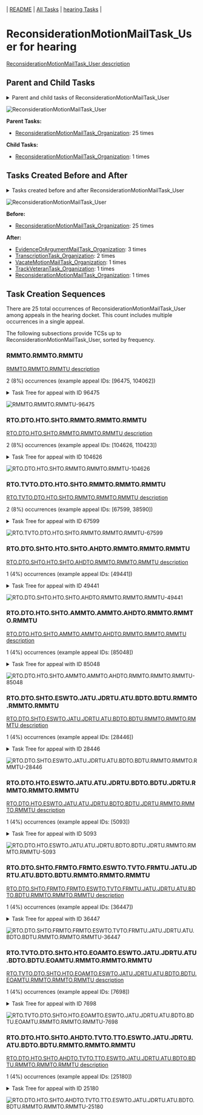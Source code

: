 <!-- DO NOT EDIT THIS FILE.  This file is autogenerated. -->
| [README](../README.md) | [All Tasks](../alltasks.md) | [hearing Tasks](tasklist.md) |

# ReconsiderationMotionMailTask_User for hearing

[ReconsiderationMotionMailTask_User description](../descr/ReconsiderationMotionMailTask_User.md)

## Parent and Child Tasks

<details><summary markdown='span'>Parent and child tasks of ReconsiderationMotionMailTask_User
</summary>

```
digraph G {
rankdir=LR;
node [shape=box]
"ReconsiderationMotionMailTask_User" -> "ReconsiderationMotionMailTask_Organization" [label=1]
"ReconsiderationMotionMailTask_Organization" -> "ReconsiderationMotionMailTask_User" [label=25]
}
```
</details>

![ReconsiderationMotionMailTask_User](dot/ReconsiderationMotionMailTask_User-parentchild.dot.png)

**Parent Tasks:**

   * [ReconsiderationMotionMailTask_Organization](ReconsiderationMotionMailTask_Organization.md): 25 times

**Child Tasks:**

   * [ReconsiderationMotionMailTask_Organization](ReconsiderationMotionMailTask_Organization.md): 1 times

## Tasks Created Before and After

<details><summary markdown='span'>Tasks created before and after ReconsiderationMotionMailTask_User</summary>

```
digraph G {
rankdir=LR;

"ReconsiderationMotionMailTask_User" -> "EvidenceOrArgumentMailTask_Organization" [label=3]
"ReconsiderationMotionMailTask_User" -> "TranscriptionTask_Organization" [label=2]
"ReconsiderationMotionMailTask_User" -> "VacateMotionMailTask_Organization" [label=1]
"ReconsiderationMotionMailTask_User" -> "TrackVeteranTask_Organization" [label=1]
"ReconsiderationMotionMailTask_User" -> "ReconsiderationMotionMailTask_Organization" [label=1]
"ReconsiderationMotionMailTask_Organization" -> "ReconsiderationMotionMailTask_User" [label=25]
}
```
</details>

![ReconsiderationMotionMailTask_User](dot/ReconsiderationMotionMailTask_User.dot.png)

**Before:**

   * [ReconsiderationMotionMailTask_Organization](ReconsiderationMotionMailTask_Organization.md): 25 times

**After:**

   * [EvidenceOrArgumentMailTask_Organization](EvidenceOrArgumentMailTask_Organization.md): 3 times
   * [TranscriptionTask_Organization](TranscriptionTask_Organization.md): 2 times
   * [VacateMotionMailTask_Organization](VacateMotionMailTask_Organization.md): 1 times
   * [TrackVeteranTask_Organization](TrackVeteranTask_Organization.md): 1 times
   * [ReconsiderationMotionMailTask_Organization](ReconsiderationMotionMailTask_Organization.md): 1 times

## Task Creation Sequences

There are 25 total occurrences of ReconsiderationMotionMailTask_User among appeals in the hearing docket.  This count includes multiple occurrences in a single appeal.

The following subsections provide TCSs up to ReconsiderationMotionMailTask_User, sorted by frequency.

### RMMTO.RMMTO.RMMTU

[RMMTO.RMMTO.RMMTU description](../descr/RMMTO.RMMTO.RMMTU.md)

2 (8%) occurrences (example appeal IDs: [96475, 104062])

<details><summary markdown='span'>Task Tree for appeal with ID 96475</summary>

```
@startuml
skinparam {
  ObjectBorderColor #555
  ObjectBorderThickness 0
  ObjectFontStyle bold
  ObjectFontSize 14
  ObjectAttributeFontColor #333
  ObjectAttributeFontSize 12
}
  object 0.RootTask #8dd3c7 {
Organization
}
  object 1.TrackVeteranTask #bebada {
Organization
}
  object 2.DistributionTask #ffffb3 {
Organization
}
  object 3.HearingTask #fb8072 {
Organization
}
  object 4.ScheduleHearingTask #80b1d3 {
Organization
}
  object 5.ReconsiderationMotionMailTask #fdb462 {
Organization
}
  object 6.ReconsiderationMotionMailTask #fdb462 {
Organization
}
  object 7.ReconsiderationMotionMailTask #fdb462 {
User  <back:white>    </back>
}
  object 8.ReconsiderationMotionMailTask #fdb462 {
User  <back:white>    </back>
}
0.RootTask -- 1.TrackVeteranTask
0.RootTask -- 2.DistributionTask
2.DistributionTask -- 3.HearingTask
3.HearingTask -- 4.ScheduleHearingTask
0.RootTask -- 5.ReconsiderationMotionMailTask
5.ReconsiderationMotionMailTask -- 6.ReconsiderationMotionMailTask
6.ReconsiderationMotionMailTask -- 7.ReconsiderationMotionMailTask
6.ReconsiderationMotionMailTask -- 8.ReconsiderationMotionMailTask
@enduml
```
</details>

![RMMTO.RMMTO.RMMTU-96475](uml/RMMTO.RMMTO.RMMTU-96475.png)

### RTO.DTO.HTO.SHTO.RMMTO.RMMTO.RMMTU

[RTO.DTO.HTO.SHTO.RMMTO.RMMTO.RMMTU description](../descr/RTO.DTO.HTO.SHTO.RMMTO.RMMTO.RMMTU.md)

2 (8%) occurrences (example appeal IDs: [104626, 110423])

<details><summary markdown='span'>Task Tree for appeal with ID 104626</summary>

```
@startuml
skinparam {
  ObjectBorderColor #555
  ObjectBorderThickness 0
  ObjectFontStyle bold
  ObjectFontSize 14
  ObjectAttributeFontColor #333
  ObjectAttributeFontSize 12
}
  object 0.RootTask #8dd3c7 {
Organization
}
  object 1.TrackVeteranTask #bebada {
Organization
}
  object 2.DistributionTask #ffffb3 {
Organization
}
  object 3.HearingTask #fb8072 {
Organization
}
  object 4.ScheduleHearingTask #80b1d3 {
Organization
}
  object 5.ReconsiderationMotionMailTask #fdb462 {
Organization
}
  object 6.ReconsiderationMotionMailTask #fdb462 {
Organization
}
  object 7.ReconsiderationMotionMailTask #fdb462 {
User  <back:white>    </back>
}
0.RootTask -- 1.TrackVeteranTask
0.RootTask -- 2.DistributionTask
2.DistributionTask -- 3.HearingTask
3.HearingTask -- 4.ScheduleHearingTask
0.RootTask -- 5.ReconsiderationMotionMailTask
5.ReconsiderationMotionMailTask -- 6.ReconsiderationMotionMailTask
6.ReconsiderationMotionMailTask -- 7.ReconsiderationMotionMailTask
@enduml
```
</details>

![RTO.DTO.HTO.SHTO.RMMTO.RMMTO.RMMTU-104626](uml/RTO.DTO.HTO.SHTO.RMMTO.RMMTO.RMMTU-104626.png)

### RTO.TVTO.DTO.HTO.SHTO.RMMTO.RMMTO.RMMTU

[RTO.TVTO.DTO.HTO.SHTO.RMMTO.RMMTO.RMMTU description](../descr/RTO.TVTO.DTO.HTO.SHTO.RMMTO.RMMTO.RMMTU.md)

2 (8%) occurrences (example appeal IDs: [67599, 38590])

<details><summary markdown='span'>Task Tree for appeal with ID 67599</summary>

```
@startuml
skinparam {
  ObjectBorderColor #555
  ObjectBorderThickness 0
  ObjectFontStyle bold
  ObjectFontSize 14
  ObjectAttributeFontColor #333
  ObjectAttributeFontSize 12
}
  object 0.RootTask #8dd3c7 {
Organization
}
  object 1.TrackVeteranTask #bebada {
Organization
}
  object 2.DistributionTask #ffffb3 {
Organization
}
  object 3.HearingTask #fb8072 {
Organization
}
  object 4.ScheduleHearingTask #80b1d3 {
Organization
}
  object 5.ReconsiderationMotionMailTask #fdb462 {
Organization
}
  object 6.ReconsiderationMotionMailTask #fdb462 {
Organization
}
  object 7.ReconsiderationMotionMailTask #fdb462 {
User  <back:white>    </back>
}
0.RootTask -- 1.TrackVeteranTask
0.RootTask -- 2.DistributionTask
2.DistributionTask -- 3.HearingTask
3.HearingTask -- 4.ScheduleHearingTask
0.RootTask -- 5.ReconsiderationMotionMailTask
5.ReconsiderationMotionMailTask -- 6.ReconsiderationMotionMailTask
6.ReconsiderationMotionMailTask -- 7.ReconsiderationMotionMailTask
@enduml
```
</details>

![RTO.TVTO.DTO.HTO.SHTO.RMMTO.RMMTO.RMMTU-67599](uml/RTO.TVTO.DTO.HTO.SHTO.RMMTO.RMMTO.RMMTU-67599.png)

### RTO.DTO.SHTO.HTO.SHTO.AHDTO.RMMTO.RMMTO.RMMTU

[RTO.DTO.SHTO.HTO.SHTO.AHDTO.RMMTO.RMMTO.RMMTU description](../descr/RTO.DTO.SHTO.HTO.SHTO.AHDTO.RMMTO.RMMTO.RMMTU.md)

1 (4%) occurrences (example appeal IDs: [49441])

<details><summary markdown='span'>Task Tree for appeal with ID 49441</summary>

```
@startuml
skinparam {
  ObjectBorderColor #555
  ObjectBorderThickness 0
  ObjectFontStyle bold
  ObjectFontSize 14
  ObjectAttributeFontColor #333
  ObjectAttributeFontSize 12
}
  object 0.RootTask #8dd3c7 {
Organization
}
  object 1.DistributionTask #ffffb3 {
Organization
}
  object 2.HearingTask #fb8072 {
Organization
}
  object 3.ScheduleHearingTask #80b1d3 {
Organization
}
  object 4.HearingAdminActionVerifyAddressTask #ffed6f {
Organization
}
  object 5.AssignHearingDispositionTask #8dd3c7 {
Organization
}
  object 6.HearingTask #fb8072 {
Organization
}
  object 7.ScheduleHearingTask #80b1d3 {
Organization
}
  object 8.AssignHearingDispositionTask #8dd3c7 {
Organization
}
  object 9.ReconsiderationMotionMailTask #fdb462 {
Organization
}
  object 10.ReconsiderationMotionMailTask #fdb462 {
Organization
}
  object 11.ReconsiderationMotionMailTask #fdb462 {
User  <back:white>    </back>
}
  object 12.TranscriptionTask #fb8072 {
Organization
}
  object 13.EvidenceSubmissionWindowTask #fccde5 {
Organization
}
0.RootTask -- 1.DistributionTask
1.DistributionTask -- 2.HearingTask
2.HearingTask -- 3.ScheduleHearingTask
3.ScheduleHearingTask -- 4.HearingAdminActionVerifyAddressTask
2.HearingTask -- 5.AssignHearingDispositionTask
1.DistributionTask -- 6.HearingTask
6.HearingTask -- 7.ScheduleHearingTask
6.HearingTask -- 8.AssignHearingDispositionTask
0.RootTask -- 9.ReconsiderationMotionMailTask
9.ReconsiderationMotionMailTask -- 10.ReconsiderationMotionMailTask
10.ReconsiderationMotionMailTask -- 11.ReconsiderationMotionMailTask
8.AssignHearingDispositionTask -- 12.TranscriptionTask
8.AssignHearingDispositionTask -- 13.EvidenceSubmissionWindowTask
@enduml
```
</details>

![RTO.DTO.SHTO.HTO.SHTO.AHDTO.RMMTO.RMMTO.RMMTU-49441](uml/RTO.DTO.SHTO.HTO.SHTO.AHDTO.RMMTO.RMMTO.RMMTU-49441.png)

### RTO.DTO.HTO.SHTO.AMMTO.AMMTO.AHDTO.RMMTO.RMMTO.RMMTU

[RTO.DTO.HTO.SHTO.AMMTO.AMMTO.AHDTO.RMMTO.RMMTO.RMMTU description](../descr/RTO.DTO.HTO.SHTO.AMMTO.AMMTO.AHDTO.RMMTO.RMMTO.RMMTU.md)

1 (4%) occurrences (example appeal IDs: [85048])

<details><summary markdown='span'>Task Tree for appeal with ID 85048</summary>

```
@startuml
skinparam {
  ObjectBorderColor #555
  ObjectBorderThickness 0
  ObjectFontStyle bold
  ObjectFontSize 14
  ObjectAttributeFontColor #333
  ObjectAttributeFontSize 12
}
  object 0.RootTask #8dd3c7 {
Organization
}
  object 1.DistributionTask #ffffb3 {
Organization
}
  object 2.HearingTask #fb8072 {
Organization
}
  object 3.ScheduleHearingTask #80b1d3 {
Organization
}
  object 4.AodMotionMailTask #d9d9d9 {
Organization
}
  object 5.AodMotionMailTask #d9d9d9 {
Organization
}
  object 6.HearingAdminActionVerifyAddressTask #ffed6f {
Organization
}
  object 7.AssignHearingDispositionTask #8dd3c7 {
Organization
}
  object 8.ReconsiderationMotionMailTask #fdb462 {
Organization
}
  object 9.ReconsiderationMotionMailTask #fdb462 {
Organization
}
  object 10.ReconsiderationMotionMailTask #fdb462 {
User  <back:white>    </back>
}
  object 11.TranscriptionTask #fb8072 {
Organization
}
  object 12.EvidenceSubmissionWindowTask #fccde5 {
Organization
}
  object 13.JudgeAssignTask #ccebc5 {
User
}
  object 14.JudgeDecisionReviewTask #d9d9d9 {
User
}
  object 15.AttorneyTask #bc80bd {
User
}
  object 16.BvaDispatchTask #b3de69 {
Organization
}
  object 17.BvaDispatchTask #b3de69 {
User
}
0.RootTask -- 1.DistributionTask
1.DistributionTask -- 2.HearingTask
2.HearingTask -- 3.ScheduleHearingTask
0.RootTask -- 4.AodMotionMailTask
4.AodMotionMailTask -- 5.AodMotionMailTask
3.ScheduleHearingTask -- 6.HearingAdminActionVerifyAddressTask
2.HearingTask -- 7.AssignHearingDispositionTask
0.RootTask -- 8.ReconsiderationMotionMailTask
8.ReconsiderationMotionMailTask -- 9.ReconsiderationMotionMailTask
9.ReconsiderationMotionMailTask -- 10.ReconsiderationMotionMailTask
7.AssignHearingDispositionTask -- 11.TranscriptionTask
7.AssignHearingDispositionTask -- 12.EvidenceSubmissionWindowTask
0.RootTask -- 13.JudgeAssignTask
0.RootTask -- 14.JudgeDecisionReviewTask
14.JudgeDecisionReviewTask -- 15.AttorneyTask
0.RootTask -- 16.BvaDispatchTask
16.BvaDispatchTask -- 17.BvaDispatchTask
@enduml
```
</details>

![RTO.DTO.HTO.SHTO.AMMTO.AMMTO.AHDTO.RMMTO.RMMTO.RMMTU-85048](uml/RTO.DTO.HTO.SHTO.AMMTO.AMMTO.AHDTO.RMMTO.RMMTO.RMMTU-85048.png)

### RTO.DTO.SHTO.ESWTO.JATU.JDRTU.ATU.BDTO.BDTU.RMMTO.RMMTO.RMMTU

[RTO.DTO.SHTO.ESWTO.JATU.JDRTU.ATU.BDTO.BDTU.RMMTO.RMMTO.RMMTU description](../descr/RTO.DTO.SHTO.ESWTO.JATU.JDRTU.ATU.BDTO.BDTU.RMMTO.RMMTO.RMMTU.md)

1 (4%) occurrences (example appeal IDs: [28446])

<details><summary markdown='span'>Task Tree for appeal with ID 28446</summary>

```
@startuml
skinparam {
  ObjectBorderColor #555
  ObjectBorderThickness 0
  ObjectFontStyle bold
  ObjectFontSize 14
  ObjectAttributeFontColor #333
  ObjectAttributeFontSize 12
}
  object 0.RootTask #8dd3c7 {
Organization
}
  object 1.DistributionTask #ffffb3 {
Organization
}
  object 2.HearingTask #fb8072 {
Organization
}
  object 3.ScheduleHearingTask #80b1d3 {
Organization
}
  object 4.AssignHearingDispositionTask #8dd3c7 {
Organization
}
  object 5.EvidenceSubmissionWindowTask #fccde5 {
Organization
}
  object 6.JudgeAssignTask #ccebc5 {
User
}
  object 7.JudgeDecisionReviewTask #d9d9d9 {
User
}
  object 8.AttorneyTask #bc80bd {
User
}
  object 9.BvaDispatchTask #b3de69 {
Organization
}
  object 10.BvaDispatchTask #b3de69 {
User
}
  object 11.ReconsiderationMotionMailTask #fdb462 {
Organization
}
  object 12.ReconsiderationMotionMailTask #fdb462 {
Organization
}
  object 13.ReconsiderationMotionMailTask #fdb462 {
User  <back:white>    </back>
}
0.RootTask -- 1.DistributionTask
1.DistributionTask -- 2.HearingTask
2.HearingTask -- 3.ScheduleHearingTask
2.HearingTask -- 4.AssignHearingDispositionTask
1.DistributionTask -- 5.EvidenceSubmissionWindowTask
0.RootTask -- 6.JudgeAssignTask
0.RootTask -- 7.JudgeDecisionReviewTask
7.JudgeDecisionReviewTask -- 8.AttorneyTask
0.RootTask -- 9.BvaDispatchTask
9.BvaDispatchTask -- 10.BvaDispatchTask
0.RootTask -- 11.ReconsiderationMotionMailTask
11.ReconsiderationMotionMailTask -- 12.ReconsiderationMotionMailTask
12.ReconsiderationMotionMailTask -- 13.ReconsiderationMotionMailTask
@enduml
```
</details>

![RTO.DTO.SHTO.ESWTO.JATU.JDRTU.ATU.BDTO.BDTU.RMMTO.RMMTO.RMMTU-28446](uml/RTO.DTO.SHTO.ESWTO.JATU.JDRTU.ATU.BDTO.BDTU.RMMTO.RMMTO.RMMTU-28446.png)

### RTO.DTO.HTO.ESWTO.JATU.ATU.JDRTU.BDTO.BDTU.JDRTU.RMMTO.RMMTO.RMMTU

[RTO.DTO.HTO.ESWTO.JATU.ATU.JDRTU.BDTO.BDTU.JDRTU.RMMTO.RMMTO.RMMTU description](../descr/RTO.DTO.HTO.ESWTO.JATU.ATU.JDRTU.BDTO.BDTU.JDRTU.RMMTO.RMMTO.RMMTU.md)

1 (4%) occurrences (example appeal IDs: [5093])

<details><summary markdown='span'>Task Tree for appeal with ID 5093</summary>

```
@startuml
skinparam {
  ObjectBorderColor #555
  ObjectBorderThickness 0
  ObjectFontStyle bold
  ObjectFontSize 14
  ObjectAttributeFontColor #333
  ObjectAttributeFontSize 12
}
  object 0.RootTask #8dd3c7 {
Organization
}
  object 1.TrackVeteranTask #bebada {
Organization
}
  object 2.DistributionTask #ffffb3 {
Organization
}
  object 3.HearingTask #fb8072 {
Organization
}
  object 4.ScheduleHearingTask #80b1d3 {
Organization
}
  object 5.EvidenceOrArgumentMailTask #ffffb3 {
Organization
}
  object 6.EvidenceOrArgumentMailTask #ffffb3 {
Organization
}
  object 7.EvidenceSubmissionWindowTask #fccde5 {
Organization
}
  object 8.JudgeAssignTask #ccebc5 {
User
}
  object 9.JudgeDecisionReviewTask #d9d9d9 {
User
}
  object 10.AttorneyTask #bc80bd {
User
}
  object 11.ScheduleHearingColocatedTask #ccebc5 {
Organization
}
  object 12.JudgeDecisionReviewTask #d9d9d9 {
User
}
  object 13.BvaDispatchTask #b3de69 {
Organization
}
  object 14.BvaDispatchTask #b3de69 {
User
}
  object 15.BvaDispatchTask #b3de69 {
User
}
  object 16.JudgeDispatchReturnTask #ffffb3 {
User
}
  object 17.ReconsiderationMotionMailTask #fdb462 {
Organization
}
  object 18.ReconsiderationMotionMailTask #fdb462 {
Organization
}
  object 19.ReconsiderationMotionMailTask #fdb462 {
User  <back:white>    </back>
}
  object 20.EvidenceOrArgumentMailTask #ffffb3 {
Organization
}
  object 21.EvidenceOrArgumentMailTask #ffffb3 {
Organization
}
  object 22.EvidenceOrArgumentMailTask #ffffb3 {
User
}
  object 23.StatusInquiryMailTask #fb8072 {
Organization
}
  object 24.StatusInquiryMailTask #fb8072 {
Organization
}
  object 25.StatusInquiryMailTask #fb8072 {
User
}
0.RootTask -- 1.TrackVeteranTask
0.RootTask -- 2.DistributionTask
2.DistributionTask -- 3.HearingTask
3.HearingTask -- 4.ScheduleHearingTask
0.RootTask -- 5.EvidenceOrArgumentMailTask
5.EvidenceOrArgumentMailTask -- 6.EvidenceOrArgumentMailTask
3.HearingTask -- 7.EvidenceSubmissionWindowTask
0.RootTask -- 8.JudgeAssignTask
0.RootTask -- 9.JudgeDecisionReviewTask
12.JudgeDecisionReviewTask -- 10.AttorneyTask
10.AttorneyTask -- 11.ScheduleHearingColocatedTask
0.RootTask -- 12.JudgeDecisionReviewTask
0.RootTask -- 13.BvaDispatchTask
13.BvaDispatchTask -- 14.BvaDispatchTask
13.BvaDispatchTask -- 15.BvaDispatchTask
15.BvaDispatchTask -- 16.JudgeDispatchReturnTask
0.RootTask -- 17.ReconsiderationMotionMailTask
17.ReconsiderationMotionMailTask -- 18.ReconsiderationMotionMailTask
18.ReconsiderationMotionMailTask -- 19.ReconsiderationMotionMailTask
0.RootTask -- 20.EvidenceOrArgumentMailTask
20.EvidenceOrArgumentMailTask -- 21.EvidenceOrArgumentMailTask
21.EvidenceOrArgumentMailTask -- 22.EvidenceOrArgumentMailTask
0.RootTask -- 23.StatusInquiryMailTask
23.StatusInquiryMailTask -- 24.StatusInquiryMailTask
24.StatusInquiryMailTask -- 25.StatusInquiryMailTask
@enduml
```
</details>

![RTO.DTO.HTO.ESWTO.JATU.ATU.JDRTU.BDTO.BDTU.JDRTU.RMMTO.RMMTO.RMMTU-5093](uml/RTO.DTO.HTO.ESWTO.JATU.ATU.JDRTU.BDTO.BDTU.JDRTU.RMMTO.RMMTO.RMMTU-5093.png)

### RTO.DTO.SHTO.FRMTO.FRMTO.ESWTO.TVTO.FRMTU.JATU.JDRTU.ATU.BDTO.BDTU.RMMTO.RMMTO.RMMTU

[RTO.DTO.SHTO.FRMTO.FRMTO.ESWTO.TVTO.FRMTU.JATU.JDRTU.ATU.BDTO.BDTU.RMMTO.RMMTO.RMMTU description](../descr/RTO.DTO.SHTO.FRMTO.FRMTO.ESWTO.TVTO.FRMTU.JATU.JDRTU.ATU.BDTO.BDTU.RMMTO.RMMTO.RMMTU.md)

1 (4%) occurrences (example appeal IDs: [36447])

<details><summary markdown='span'>Task Tree for appeal with ID 36447</summary>

```
@startuml
skinparam {
  ObjectBorderColor #555
  ObjectBorderThickness 0
  ObjectFontStyle bold
  ObjectFontSize 14
  ObjectAttributeFontColor #333
  ObjectAttributeFontSize 12
}
  object 0.RootTask #8dd3c7 {
Organization
}
  object 1.TrackVeteranTask #bebada {
Organization
}
  object 2.DistributionTask #ffffb3 {
Organization
}
  object 3.HearingTask #fb8072 {
Organization
}
  object 4.ScheduleHearingTask #80b1d3 {
Organization
}
  object 5.HearingAdminActionVerifyAddressTask #ffed6f {
Organization
}
  object 6.AssignHearingDispositionTask #8dd3c7 {
Organization
}
  object 7.FoiaRequestMailTask #bebada {
Organization
}
  object 8.FoiaRequestMailTask #bebada {
Organization
}
  object 9.EvidenceSubmissionWindowTask #fccde5 {
Organization
}
  object 10.TrackVeteranTask #bebada {
Organization
}
  object 11.FoiaRequestMailTask #bebada {
User
}
  object 12.JudgeAssignTask #ccebc5 {
User
}
  object 13.JudgeDecisionReviewTask #d9d9d9 {
User
}
  object 14.AttorneyTask #bc80bd {
User
}
  object 15.BvaDispatchTask #b3de69 {
Organization
}
  object 16.BvaDispatchTask #b3de69 {
User
}
  object 17.ReconsiderationMotionMailTask #fdb462 {
Organization
}
  object 18.ReconsiderationMotionMailTask #fdb462 {
Organization
}
  object 19.ReconsiderationMotionMailTask #fdb462 {
User  <back:white>    </back>
}
0.RootTask -- 1.TrackVeteranTask
0.RootTask -- 2.DistributionTask
2.DistributionTask -- 3.HearingTask
3.HearingTask -- 4.ScheduleHearingTask
4.ScheduleHearingTask -- 5.HearingAdminActionVerifyAddressTask
3.HearingTask -- 6.AssignHearingDispositionTask
2.DistributionTask -- 7.FoiaRequestMailTask
7.FoiaRequestMailTask -- 8.FoiaRequestMailTask
2.DistributionTask -- 9.EvidenceSubmissionWindowTask
0.RootTask -- 10.TrackVeteranTask
8.FoiaRequestMailTask -- 11.FoiaRequestMailTask
0.RootTask -- 12.JudgeAssignTask
0.RootTask -- 13.JudgeDecisionReviewTask
13.JudgeDecisionReviewTask -- 14.AttorneyTask
0.RootTask -- 15.BvaDispatchTask
15.BvaDispatchTask -- 16.BvaDispatchTask
0.RootTask -- 17.ReconsiderationMotionMailTask
17.ReconsiderationMotionMailTask -- 18.ReconsiderationMotionMailTask
18.ReconsiderationMotionMailTask -- 19.ReconsiderationMotionMailTask
@enduml
```
</details>

![RTO.DTO.SHTO.FRMTO.FRMTO.ESWTO.TVTO.FRMTU.JATU.JDRTU.ATU.BDTO.BDTU.RMMTO.RMMTO.RMMTU-36447](uml/RTO.DTO.SHTO.FRMTO.FRMTO.ESWTO.TVTO.FRMTU.JATU.JDRTU.ATU.BDTO.BDTU.RMMTO.RMMTO.RMMTU-36447.png)

### RTO.TVTO.DTO.SHTO.HTO.EOAMTO.ESWTO.JATU.JDRTU.ATU.BDTO.BDTU.EOAMTU.RMMTO.RMMTO.RMMTU

[RTO.TVTO.DTO.SHTO.HTO.EOAMTO.ESWTO.JATU.JDRTU.ATU.BDTO.BDTU.EOAMTU.RMMTO.RMMTO.RMMTU description](../descr/RTO.TVTO.DTO.SHTO.HTO.EOAMTO.ESWTO.JATU.JDRTU.ATU.BDTO.BDTU.EOAMTU.RMMTO.RMMTO.RMMTU.md)

1 (4%) occurrences (example appeal IDs: [7698])

<details><summary markdown='span'>Task Tree for appeal with ID 7698</summary>

```
@startuml
skinparam {
  ObjectBorderColor #555
  ObjectBorderThickness 0
  ObjectFontStyle bold
  ObjectFontSize 14
  ObjectAttributeFontColor #333
  ObjectAttributeFontSize 12
}
  object 0.RootTask #8dd3c7 {
Organization
}
  object 1.TrackVeteranTask #bebada {
Organization
}
  object 2.DistributionTask #ffffb3 {
Organization
}
  object 3.HearingTask #fb8072 {
Organization
}
  object 4.ScheduleHearingTask #80b1d3 {
Organization
}
  object 5.HearingAdminActionVerifyAddressTask #ffed6f {
Organization
}
  object 6.AssignHearingDispositionTask #8dd3c7 {
Organization
}
  object 7.HearingTask #fb8072 {
Organization
}
  object 8.ScheduleHearingTask #80b1d3 {
Organization
}
  object 9.EvidenceOrArgumentMailTask #ffffb3 {
Organization
}
  object 10.EvidenceOrArgumentMailTask #ffffb3 {
Organization
}
  object 11.HearingAdminActionVerifyAddressTask #ffed6f {
Organization
}
  object 12.EvidenceSubmissionWindowTask #fccde5 {
Organization
}
  object 13.JudgeAssignTask #ccebc5 {
User
}
  object 14.JudgeDecisionReviewTask #d9d9d9 {
User
}
  object 15.AttorneyTask #bc80bd {
User
}
  object 16.BvaDispatchTask #b3de69 {
Organization
}
  object 17.BvaDispatchTask #b3de69 {
User
}
  object 18.BvaDispatchTask #b3de69 {
User
}
  object 19.BvaDispatchTask #b3de69 {
User
}
  object 20.EvidenceOrArgumentMailTask #ffffb3 {
User
}
  object 21.ReconsiderationMotionMailTask #fdb462 {
Organization
}
  object 22.ReconsiderationMotionMailTask #fdb462 {
Organization
}
  object 23.ReconsiderationMotionMailTask #fdb462 {
User  <back:white>    </back>
}
  object 24.EvidenceOrArgumentMailTask #ffffb3 {
Organization
}
  object 25.EvidenceOrArgumentMailTask #ffffb3 {
Organization
}
  object 26.EvidenceOrArgumentMailTask #ffffb3 {
User
}
  object 27.EvidenceOrArgumentMailTask #ffffb3 {
User
}
0.RootTask -- 1.TrackVeteranTask
0.RootTask -- 2.DistributionTask
2.DistributionTask -- 3.HearingTask
3.HearingTask -- 4.ScheduleHearingTask
4.ScheduleHearingTask -- 5.HearingAdminActionVerifyAddressTask
3.HearingTask -- 6.AssignHearingDispositionTask
2.DistributionTask -- 7.HearingTask
7.HearingTask -- 8.ScheduleHearingTask
0.RootTask -- 9.EvidenceOrArgumentMailTask
9.EvidenceOrArgumentMailTask -- 10.EvidenceOrArgumentMailTask
8.ScheduleHearingTask -- 11.HearingAdminActionVerifyAddressTask
7.HearingTask -- 12.EvidenceSubmissionWindowTask
0.RootTask -- 13.JudgeAssignTask
0.RootTask -- 14.JudgeDecisionReviewTask
14.JudgeDecisionReviewTask -- 15.AttorneyTask
0.RootTask -- 16.BvaDispatchTask
16.BvaDispatchTask -- 17.BvaDispatchTask
16.BvaDispatchTask -- 18.BvaDispatchTask
16.BvaDispatchTask -- 19.BvaDispatchTask
9.EvidenceOrArgumentMailTask -- 20.EvidenceOrArgumentMailTask
0.RootTask -- 21.ReconsiderationMotionMailTask
21.ReconsiderationMotionMailTask -- 22.ReconsiderationMotionMailTask
22.ReconsiderationMotionMailTask -- 23.ReconsiderationMotionMailTask
0.RootTask -- 24.EvidenceOrArgumentMailTask
24.EvidenceOrArgumentMailTask -- 25.EvidenceOrArgumentMailTask
25.EvidenceOrArgumentMailTask -- 26.EvidenceOrArgumentMailTask
25.EvidenceOrArgumentMailTask -- 27.EvidenceOrArgumentMailTask
@enduml
```
</details>

![RTO.TVTO.DTO.SHTO.HTO.EOAMTO.ESWTO.JATU.JDRTU.ATU.BDTO.BDTU.EOAMTU.RMMTO.RMMTO.RMMTU-7698](uml/RTO.TVTO.DTO.SHTO.HTO.EOAMTO.ESWTO.JATU.JDRTU.ATU.BDTO.BDTU.EOAMTU.RMMTO.RMMTO.RMMTU-7698.png)

### RTO.DTO.HTO.SHTO.AHDTO.TVTO.TTO.ESWTO.JATU.JDRTU.ATU.BDTO.BDTU.RMMTO.RMMTO.RMMTU

[RTO.DTO.HTO.SHTO.AHDTO.TVTO.TTO.ESWTO.JATU.JDRTU.ATU.BDTO.BDTU.RMMTO.RMMTO.RMMTU description](../descr/RTO.DTO.HTO.SHTO.AHDTO.TVTO.TTO.ESWTO.JATU.JDRTU.ATU.BDTO.BDTU.RMMTO.RMMTO.RMMTU.md)

1 (4%) occurrences (example appeal IDs: [25180])

<details><summary markdown='span'>Task Tree for appeal with ID 25180</summary>

```
@startuml
skinparam {
  ObjectBorderColor #555
  ObjectBorderThickness 0
  ObjectFontStyle bold
  ObjectFontSize 14
  ObjectAttributeFontColor #333
  ObjectAttributeFontSize 12
}
  object 0.RootTask #8dd3c7 {
Organization
}
  object 1.TrackVeteranTask #bebada {
Organization
}
  object 2.DistributionTask #ffffb3 {
Organization
}
  object 3.HearingTask #fb8072 {
Organization
}
  object 4.ScheduleHearingTask #80b1d3 {
Organization
}
  object 5.AssignHearingDispositionTask #8dd3c7 {
Organization
}
  object 6.TrackVeteranTask #bebada {
Organization
}
  object 7.TranscriptionTask #fb8072 {
Organization
}
  object 8.EvidenceSubmissionWindowTask #fccde5 {
Organization
}
  object 9.JudgeAssignTask #ccebc5 {
User
}
  object 10.JudgeDecisionReviewTask #d9d9d9 {
User
}
  object 11.AttorneyTask #bc80bd {
User
}
  object 12.BvaDispatchTask #b3de69 {
Organization
}
  object 13.BvaDispatchTask #b3de69 {
User
}
  object 14.ReconsiderationMotionMailTask #fdb462 {
Organization
}
  object 15.ReconsiderationMotionMailTask #fdb462 {
Organization
}
  object 16.ReconsiderationMotionMailTask #fdb462 {
User  <back:white>    </back>
}
0.RootTask -- 1.TrackVeteranTask
0.RootTask -- 2.DistributionTask
2.DistributionTask -- 3.HearingTask
3.HearingTask -- 4.ScheduleHearingTask
3.HearingTask -- 5.AssignHearingDispositionTask
0.RootTask -- 6.TrackVeteranTask
5.AssignHearingDispositionTask -- 7.TranscriptionTask
5.AssignHearingDispositionTask -- 8.EvidenceSubmissionWindowTask
0.RootTask -- 9.JudgeAssignTask
0.RootTask -- 10.JudgeDecisionReviewTask
10.JudgeDecisionReviewTask -- 11.AttorneyTask
0.RootTask -- 12.BvaDispatchTask
12.BvaDispatchTask -- 13.BvaDispatchTask
0.RootTask -- 14.ReconsiderationMotionMailTask
14.ReconsiderationMotionMailTask -- 15.ReconsiderationMotionMailTask
15.ReconsiderationMotionMailTask -- 16.ReconsiderationMotionMailTask
@enduml
```
</details>

![RTO.DTO.HTO.SHTO.AHDTO.TVTO.TTO.ESWTO.JATU.JDRTU.ATU.BDTO.BDTU.RMMTO.RMMTO.RMMTU-25180](uml/RTO.DTO.HTO.SHTO.AHDTO.TVTO.TTO.ESWTO.JATU.JDRTU.ATU.BDTO.BDTU.RMMTO.RMMTO.RMMTU-25180.png)

